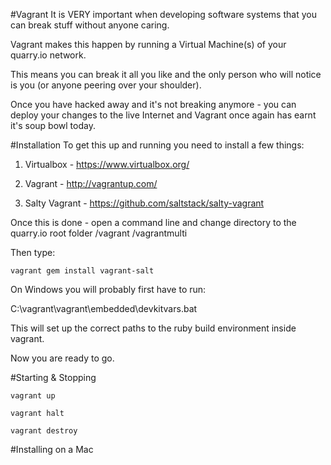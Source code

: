 #Vagrant
It is VERY important when developing software systems that you can
break stuff without anyone caring.

Vagrant makes this happen by running a Virtual Machine(s) of your
quarry.io network.

This means you can break it all you like and the only person
who will notice is you (or anyone peering over your shoulder).

Once you have hacked away and it's not breaking anymore - you can
deploy your changes to the live Internet and Vagrant once again
has earnt it's soup bowl today.

#Installation
To get this up and running you need to install a few things:

 1. Virtualbox - https://www.virtualbox.org/

 2. Vagrant - http://vagrantup.com/

 3. Salty Vagrant - https://github.com/saltstack/salty-vagrant

Once this is done - open a command line and change directory to
the quarry.io root folder /vagrant /vagrantmulti

Then type:

	vagrant gem install vagrant-salt

On Windows you will probably first have to run:

C:\vagrant\vagrant\embedded\devkitvars.bat

This will set up the correct paths to the ruby build environment 
inside vagrant.

Now you are ready to go.

#Starting & Stopping

	vagrant up

	vagrant halt

	vagrant destroy


#Installing on a Mac

